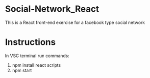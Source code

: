 # Social-Network_React
This is a React front-end exercise for a facebook type social network

# Instructions
In VSC terminal run commands: 
1) npm install react scripts
2) npm start
